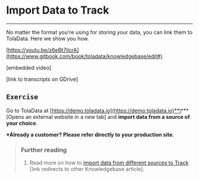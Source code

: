 # Import Data to Track

---

No matter the format you're using for storing your data, you can link them to TolaData. Here we show you how.

[https://youtu.be/z6eBt7ilcrA](https://www.gitbook.com/book/toladata/knowledgebase/edit#)

\[embedded video\]

\[link to transcripts on GDrive\]

## `Exercise`

Go to TolaData at [https://demo.toladata.io](https://demo.toladata.io)**\*** \[Opens an external website in a new tab\] and **import data from a source of your choice**.

**\*Already a customer? Please refer directly to your production site.**

> ### Further reading
>
> 1. Read more on how to [import data from different sources to Track](https://help.toladata.com/import-datasets.html) \[link redirects to other Knowledgebase article\].

## 

## 

## 



